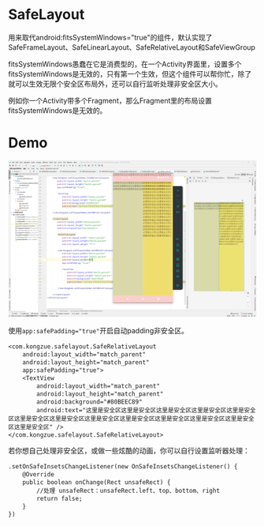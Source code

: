 # SafeLayout
用来取代android:fitsSystemWindows="true"的组件，默认实现了SafeFrameLayout、SafeLinearLayout、SafeRelativeLayout和SafeViewGroup

fitsSystemWindows愚蠢在它是消费型的，在一个Activity界面里，设置多个fitsSystemWindows是无效的，只有第一个生效，但这个组件可以帮你忙，除了就可以生效无限个安全区布局外，还可以自行监听处理非安全区大小。

例如你一个Activity带多个Fragment，那么Fragment里的布局设置fitsSystemWindows是无效的。

# Demo
![基础对话框 MessageDialog和 输入对话框 InputDialog](https://github.com/kongzue/SafeLayout/raw/master/README_RES/1.png)

使用`app:safePadding="true"`开启自动padding非安全区。

```
<com.kongzue.safelayout.SafeRelativeLayout
    android:layout_width="match_parent"
    android:layout_height="match_parent"
    app:safePadding="true">
    <TextView
        android:layout_width="match_parent"
        android:layout_height="match_parent"
        android:background="#80BEEC89"
        android:text="这里是安全区这里是安全区这里是安全区这里是安全区这里是安全区这里是安全区这里是安全区这里是安全区这里是安全区这里是安全区这里是安全区这里是安全区这里是安全区" />
</com.kongzue.safelayout.SafeRelativeLayout>
```
若你想自己处理非安全区，或做一些炫酷的动画，你可以自行设置监听器处理：
```
.setOnSafeInsetsChangeListener(new OnSafeInsetsChangeListener() {
    @Override
    public boolean onChange(Rect unsafeRect) {
        //处理 unsafeRect：unsafeRect.left、top、bottom、right
        return false;
    }
})
```

